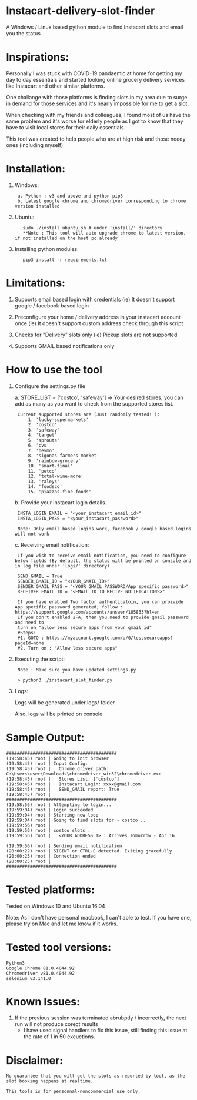 # Instacart-delivery-slot-finder
A Windows / Linux based python module to find Instacart slots and email you the status

# Inspirations:
Personally I was stuck with COVID-19 pandaemic at home for getting my day to day essentials and started looking online grocery delivery services like Instacart and other similar platforms. 

One challange with those platforms is finding slots in my area due to surge in demand for those services and it's nearly impossible for me to get a slot.

When checking with my friends and colleagues, I found most of us have the same problem and it's worse for elderly people as I got to know that they have to visit local stores for their daily essentials.
	
This tool was created to help people who are at high risk and those needy ones (including myself)
	
# Installation:

1. Windows:

        a. Python : v3 and above and python pip3
        b. Latest google chrome and chromedriver corresponding to chrome version installed
	  
2. Ubuntu:
	
          sudo ./install_ubuntu.sh # under 'install/' directory
          **Note : This tool will auto upgrade chrome to latest version, if not installed on the host pc already
	
  
3. Installing python modules:

          pip3 install -r requirements.txt
		  

# Limitations:

1. Supports email based login with credentials (ie) It doesn't support google / facebook based login

2. Preconfigure your home / delivery address in your instacart account once (ie) It doesn't support custom address check through this script

3. Checks for "Delivery" slots only (ie) Pickup slots are not supported

4. Supports GMAIL based notifications only


# How to use the tool 

1. Configure the settings.py file

	a. STORE_LIST = ['costco', 'safeway'] => Your desired stores, you can add as many as you want to check from the supported stores list.

		Current supported stores are (Just randomly tested! ):
			1. 'lucky-supermarkets'
			2. 'costco'
			3. 'safeway'
			4. 'target'
			5. 'sprouts'
			6. 'cvs'
			7. 'bevmo'
			8. 'sigonas-farmers-market'
			9. 'rainbow-grocery'
			10. 'smart-final'
			11. 'petco'
			12. 'total-wine-more'
			13. 'raleys'
			14. 'foodsco'
			15. 'piazzas-fine-foods'

	b. Provide your instacart login details. 
  
		INSTA_LOGIN_EMAIL = "<your_instacart_email_id>"
		INSTA_LOGIN_PASS = "<your_instacart_password>"
		
		Note: Only email based logins work, facebook / google based logins will not work
		
	c. Receiving email notification:
  
		If you wish to receive email notification, you need to configure below fields (By default, the status will be printed on console and in log file under 'logs/' directory)
		
		SEND_GMAIL = True
		SENDER_GMAIL_ID = "<YOUR_GMAIL_ID>"
		SENDER_GMAIL_PASS = "<YOUR_GMAIL_PASSWORD/App specific password>"
		RECEIVER_EMAIL_ID = "<EMAIL_ID_TO_RECIVE_NOTIFICATIONS>"
		
		If you have enabled Two factor authenticatoin, you can proivide App specific password generated, follow : https://support.google.com/accounts/answer/185833?hl=en
		If you don't enabled 2FA, then you need to provide gmail password and need to 
		turn on "allow less secure apps from your gmail id" 
		#Steps:
		#1. GOTO : https://myaccount.google.com/u/0/lesssecureapps?pageId=none
		#2. Turn on : "Allow less secure apps"



2. Executing the script:
		
		Note : Make sure you have updated settings.py
		
		> python3 ./instacart_slot_finder.py
		

3. Logs:
	
	Logs will be generated under logs/ folder
	
	Also, logs will be printed on console
	
		
# Sample Output: 

	##########################################
	(19:58:45) root | Going to init browser
	(19:58:45) root | Input Config:
	(19:58:45) root | 	Chrome driver path: C:\Users\user\Downloads\chromedriver_win32\chromedriver.exe
	(19:58:45) root | 	Stores List: ['costco']
	(19:58:45) root | 	Instacart Login: xxxx@gmail.com
	(19:58:45) root | 	SEND_GMAIL report: True
	(19:58:45) root | 
	##########################################
	(19:58:56) root | Attempting to login...
	(19:59:04) root | Login succeeded
	(19:59:04) root | Starting new loop
	(19:59:04) root | Going to find slots for - costco...
	(19:59:56) root | 
	(19:59:56) root | costco slots :
	(19:59:56) root | 	<YOUR_ADDRESS_1> : Arrives Tomorrow - Apr 16

	(19:59:56) root | Sending email notification
	(20:00:22) root | SIGINT or CTRL-C detected. Exiting gracefully
	(20:00:25) root | Connection ended
	(20:00:25) root | 
	##########################################

# Tested platforms:
Tested on Windows 10 and Ubuntu 16.04

Note: As I don't have personal macbook, I can't able to test. If you have one, please try on Mac and let me know if it works.

# Tested tool versions:
	Python3
	Google Chrome 81.0.4044.92
	Chromedriver v81.0.4044.92
	selenium v3.141.0		
	
# Known Issues:

1. If the previous session was terminated abrubptly / incorrectly, the next run will not produce corect results
	- I have used signal handlers to fix this issue, still finding this issue at the rate of 1 in 50 exeuctions.
	
# Disclaimer:

	No guarantee that you will get the slots as reported by tool, as the slot booking happens at realtime.

	This tools is for personnal-noncommercial use only.
